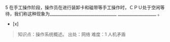 5
在手工操作阶段，操作员在进行装卸卡和磁带等手工操作时，ＣＰＵ处于空闲等待，我们称这种现象为_________________________________
___________________ 。
- [x]  

> 知识点：操作系统概述。
> 出处：网络
> 难度：1
> 人机矛盾
